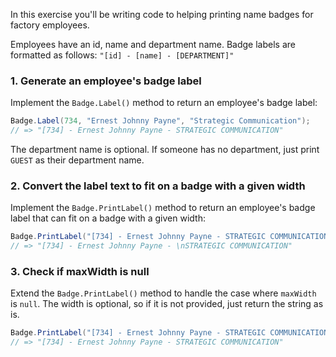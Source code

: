 In this exercise you'll be writing code to helping printing name
badges for factory employees.

Employees have an id, name and department name. Badge labels are
formatted as follows: `"[id] - [name] - [DEPARTMENT]"`

### 1. Generate an employee's badge label

Implement the `Badge.Label()` method to return an employee's badge label:

```csharp
Badge.Label(734, "Ernest Johnny Payne", "Strategic Communication");
// => "[734] - Ernest Johnny Payne - STRATEGIC COMMUNICATION"
```

The department name is optional. If someone has no department, just
print `GUEST` as their department name.

### 2. Convert the label text to fit on a badge with a given width

Implement the `Badge.PrintLabel()` method to return an employee's badge label that can fit on a badge with a given width:

```csharp
Badge.PrintLabel("[734] - Ernest Johnny Payne - STRATEGIC COMMUNICATION", 30);
// => "[734] - Ernest Johnny Payne - \nSTRATEGIC COMMUNICATION"
```

### 3. Check if maxWidth is null

Extend the `Badge.PrintLabel()` method to handle the case where
`maxWidth` is `null`. The width is optional, so if it is not provided,
just return the string as is.

```csharp
Badge.PrintLabel("[734] - Ernest Johnny Payne - STRATEGIC COMMUNICATION", null);
// => "[734] - Ernest Johnny Payne - STRATEGIC COMMUNICATION"
```
